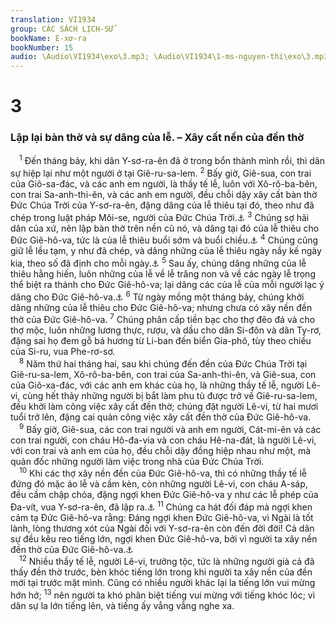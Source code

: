 ```yaml
---
translation: VI1934
group: CÁC SÁCH LỊCH-SỬ
bookName: E-xơ-ra 
bookNumber: 15
audio: \Audio\VI1934\exo\3.mp3; \Audio\VI1934\1-ms-nguyen-thi\exo\3.mp3
---
```


<div class="title"><h1>3</h1><h3>Lập lại bàn thờ và sự dâng của lễ. – Xây cất nền của đền thờ</h3></div>
<span class="verse exo_3_1"> <sup>1</sup> Đến tháng bảy, khi dân Y-sơ-ra-ên đã ở trong bổn thành mình rồi, thì dân sự hiệp lại như một người ở tại Giê-ru-sa-lem. </span>
<span class="verse exo_3_2"><sup>2</sup> Bấy giờ, Giê-sua, con trai của Giô-sa-đác, và các anh em người, là thầy tế lễ, luôn với Xô-rô-ba-bên, con trai Sa-anh-thi-ên, và các anh em người, đều chỗi dậy xây cất bàn thờ Đức Chúa Trời của Y-sơ-ra-ên, đặng dâng của lễ thiêu tại đó, theo như đã chép trong luật pháp Môi-se, người của Đức Chúa Trời.<a data-toggle="tooltip" data-placement="bottom" title="Xu 27:1">⚓</a></span>
<span class="verse exo_3_3"><sup>3</sup> Chúng sợ hãi dân của xứ, nên lập bàn thờ trên nền cũ nó, và dâng tại đó của lễ thiêu cho Đức Giê-hô-va, tức là của lễ thiêu buổi sớm và buổi chiều.<a data-toggle="tooltip" data-placement="bottom" title="Dan 28:1-8">⚓</a></span>
<span class="verse exo_3_4"><sup>4</sup> Chúng cũng giữ lễ lều tạm, y như đã chép, và dâng những của lễ thiêu ngày nầy kế ngày kia, theo số đã định cho mỗi ngày.<a data-toggle="tooltip" data-placement="bottom" title="Dan 29:12-38">⚓</a></span>
<span class="verse exo_3_5"><sup>5</sup> Sau ấy, chúng dâng những của lễ thiêu hằng hiến, luôn những của lễ về lễ trăng non và về các ngày lễ trọng thể biệt ra thánh cho Đức Giê-hô-va; lại dâng các của lễ của mỗi người lạc ý dâng cho Đức Giê-hô-va.<a data-toggle="tooltip" data-placement="bottom" title="Dan 28:11–29:39">⚓</a></span>
<span class="verse exo_3_6"><sup>6</sup> Từ ngày mồng một tháng bảy, chúng khởi dâng những của lễ thiêu cho Đức Giê-hô-va; nhưng chưa có xây nền đền thờ của Đức Giê-hô-va. </span>
<span class="verse exo_3_7"><sup>7</sup> Chúng phân cấp tiền bạc cho thợ đẽo đá và cho thợ mộc, luôn những lương thực, rượu, và dầu cho dân Si-đôn và dân Ty-rơ, đặng sai họ đem gỗ bá hương từ Li-ban đến biển Gia-phô, tùy theo chiếu của Si-ru, vua Phe-rơ-sơ. <br/></span>
<span class="verse exo_3_8"> <sup>8</sup> Năm thứ hai tháng hai, sau khi chúng đến đền của Đức Chúa Trời tại Giê-ru-sa-lem, Xô-rô-ba-bên, con trai của Sa-anh-thi-ên, và Giê-sua, con của Giô-xa-đác, với các anh em khác của họ, là những thầy tế lễ, người Lê-vi, cùng hết thảy những người bị bắt làm phu tù được trở về Giê-ru-sa-lem, đều khởi làm công việc xây cất đền thờ; chúng đặt người Lê-vi, từ hai mươi tuổi trở lên, đặng cai quản công việc xây cất đền thờ của Đức Giê-hô-va. <br/></span>
<span class="verse exo_3_9"> <sup>9</sup> Bấy giờ, Giê-sua, các con trai người và anh em người, Cát-mi-ên và các con trai người, con cháu Hô-đa-via và con cháu Hê-na-đát, là người Lê-vi, với con trai và anh em của họ, đều chỗi dậy đồng hiệp nhau như một, mà quản đốc những người làm việc trong nhà của Đức Chúa Trời. <br/></span>
<span class="verse exo_3_10"> <sup>10</sup> Khi các thợ xây nền đền của Đức Giê-hô-va, thì có những thầy tế lễ đứng đó mặc áo lễ và cầm kèn, còn những người Lê-vi, con cháu A-sáp, đều cầm chập chỏa, đặng ngợi khen Đức Giê-hô-va y như các lễ phép của Đa-vít, vua Y-sơ-ra-ên, đã lập ra.<a data-toggle="tooltip" data-placement="bottom" title="1Su 25:1">⚓</a></span>
<span class="verse exo_3_11"><sup>11</sup> Chúng ca hát đối đáp mà ngợi khen cảm tạ Đức Giê-hô-va rằng: Đáng ngợi khen Đức Giê-hô-va, vì Ngài là tốt lành, lòng thương xót của Ngài đối với Y-sơ-ra-ên còn đến đời đời! Cả dân sự đều kêu reo tiếng lớn, ngợi khen Đức Giê-hô-va, bởi vì người ta xây nền đền thờ của Đức Giê-hô-va.<a data-toggle="tooltip" data-placement="bottom" title="1Su 16:34; 2Su 5:13; 7:3; Thi 100:5; 106:1; 107:1; 118:1; 136:1; Gie 33:11">⚓</a><br/></span>
<span class="verse exo_3_12"> <sup>12</sup> Nhiều thầy tế lễ, người Lê-vi, trưởng tộc, tức là những người già cả đã thấy đền thờ trước, bèn khóc tiếng lớn trong khi người ta xây nền của đền mới tại trước mặt mình. Cũng có nhiều người khác lại la tiếng lớn vui mừng hớn hở; </span>
<span class="verse exo_3_13"><sup>13</sup> nên người ta khó phân biệt tiếng vui mừng với tiếng khóc lóc; vì dân sự la lớn tiếng lên, và tiếng ấy vẳng vẳng nghe xa. <br/></span>
